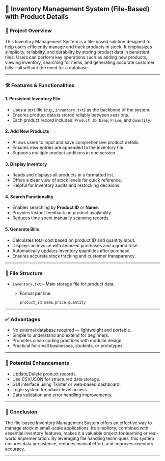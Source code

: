 ## 📄 Inventory Management System (File-Based) with Product Details

### 🎯 Project Overview

This Inventory Management System is a file-based solution designed to help users efficiently manage and track products in stock. It emphasizes simplicity, reliability, and durability by storing product data in persistent files. Users can perform key operations such as adding new products, viewing inventory, searching for items, and generating accurate customer bills—all without the need for a database.

---

### 🛠️ Features & Functionalities

#### 1. **Persistent Inventory File**

* Uses a text file (e.g., `inventory.txt`) as the backbone of the system.
* Ensures product data is stored reliably between sessions.
* Each product record includes: `Product ID`, `Name`, `Price`, and `Quantity`.

#### 2. **Add New Products**

* Allows users to input and save comprehensive product details.
* Ensures new entries are appended to the inventory file.
* Supports multiple product additions in one session.

#### 3. **Display Inventory**

* Reads and displays all products in a formatted list.
* Offers a clear view of stock levels for quick reference.
* Helpful for inventory audits and restocking decisions.

#### 4. **Search Functionality**

* Enables searching by **Product ID** or **Name**.
* Provides instant feedback on product availability.
* Reduces time spent manually scanning records.

#### 5. **Generate Bills**

* Calculates total cost based on product ID and quantity input.
* Displays an invoice with itemized purchases and a grand total.
* Automatically updates inventory quantities after purchase.
* Ensures accurate stock tracking and customer transparency.

---

### 📂 File Structure

* `inventory.txt` – Main storage file for product data.

  * Format per line:

    ```
    product_id,name,price,quantity
    ```

---

### ✅ Advantages

* No external database required — lightweight and portable.
* Simple to understand and extend for beginners.
* Promotes clean coding practices with modular design.
* Practical for small businesses, students, or prototypes.

---

### 🧩 Potential Enhancements

* Update/Delete product records.
* Use CSV/JSON for structured data storage.
* GUI interface using Tkinter or web-based dashboard.
* Login system for admin-level access.
* Data validation and error handling improvements.

---

### 📌 Conclusion

The file-based Inventory Management System offers an effective way to manage stock in small-scale applications. Its simplicity, combined with essential inventory features, makes it a valuable project for learning or real-world implementation. By leveraging file handling techniques, this system ensures data persistence, reduces manual effort, and improves inventory accuracy.

---